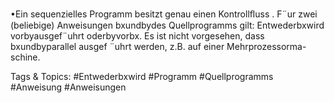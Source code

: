 •Ein sequenzielles Programm besitzt genau einen Kontrollﬂuss .
F¨ur zwei (beliebige) Anweisungen bxundbydes Quellprogramms gilt:
Entwederbxwird vorbyausgef¨uhrt oderbyvorbx.
Es ist nicht vorgesehen, dass bxundbyparallel ausgef ¨uhrt werden, z.B. auf einer Mehrprozessorma-
schine.

   Tags & Topics:
   #Entwederbxwird
   #Programm
   #Quellprogramms
   #Anweisung
   #Anweisungen